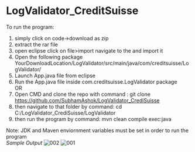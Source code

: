 # LogValidator_CreditSuisse
To run the program:
1. simply click on code->download as zip
2. extract the rar file
3. open eclipse click on file>import navigate to the and import it
4. Open the following package
   YourDownloadLocation/LogValidator/src/main/java/com/creditsuisse/LogValidator/
5. Launch App.java file from eclipse
6. Run the App.java file inside com.creditsuisse.LogValidator package <br>
OR<br>
1. Open CMD and clone the repo with command : git clone https://github.com/SubhamAshok/LogValidator_CrediSuisse
2. then navigate to that folder by command: cd C:/LogValidator_CrediSuisse/LogValidator
3. then run the program by command: mvn clean compile exec:java
 
Note: JDK and Maven enviornment variables must be set in order to run the program<br>
*Sample Output*
![002](https://user-images.githubusercontent.com/65991579/143783526-5a4b8296-cf44-412a-9856-8a753f66d1ce.jpg)
![001](https://user-images.githubusercontent.com/65991579/143783527-7a405eaa-9563-4dc2-917e-d7fb494d9d8f.jpg)
